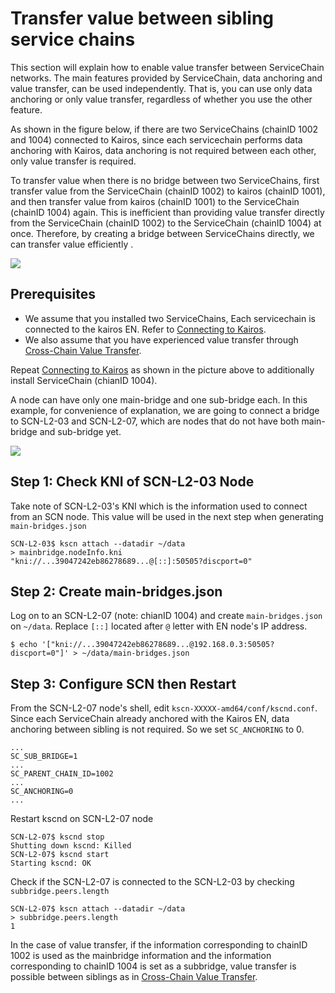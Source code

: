 # Transfer value between sibling service chains

This section will explain how to enable value transfer between ServiceChain networks.
The main features provided by ServiceChain, data anchoring and value transfer, can be used independently. That is, you can use only data anchoring or only value transfer, regardless of whether you use the other feature. 

As shown in the figure below, if there are two ServiceChains (chainID 1002 and 1004) connected to Kairos, since each servicechain performs data anchoring with Kairos, data anchoring is not required between each other, only value transfer is required.

To transfer value when there is no bridge between two ServiceChains, first transfer value from the ServiceChain (chainID 1002) to kairos (chainID 1001), and then transfer value from kairos (chainID 1001) to the ServiceChain (chainID 1004) again. This is inefficient than providing value transfer directly from the ServiceChain (chainID 1002) to the ServiceChain (chainID 1004) at once. Therefore, by creating a bridge between ServiceChains directly, we can transfer value efficiently . 

![](/img/nodes/sc-vt-between-sibling-arch.png)

## Prerequisites <a id="prerequisites"></a>
- We assume that you installed two ServiceChains, Each servicechain is connected to the kairos EN. Refer to [Connecting to Kairos](en-scn-connection.md).
- We also assume that you have experienced value transfer through [Cross-Chain Value Transfer](value-transfer.md). 

Repeat [Connecting to Kairos](en-scn-connection.md) as shown in the picture above to additionally install ServiceChain (chianID 1004).

A node can have only one main-bridge and one sub-bridge each. In this example, for convenience of explanation, we are going to connect a bridge to SCN-L2-03 and SCN-L2-07, which are nodes that do not have both main-bridge and sub-bridge yet.

![](/img/nodes/sc-vt-between-sibling-bridge.png)

## Step 1: Check KNI of SCN-L2-03 Node <a id="step-1-check-kni-of-scn-node"></a>
Take note of SCN-L2-03's KNI which is the information used to connect from an SCN node. This value will be used in the next step when generating `main-bridges.json`

```
SCN-L2-03$ kscn attach --datadir ~/data
> mainbridge.nodeInfo.kni
"kni://...39047242eb86278689...@[::]:50505?discport=0"
```

## Step 2: Create main-bridges.json <a id="step-2-create-main-bridges-json"></a>
Log on to an SCN-L2-07 (note: chianID 1004) and create `main-bridges.json` on `~/data`. Replace `[::]` located after `@` letter with EN node's IP address.
```
$ echo '["kni://...39047242eb86278689...@192.168.0.3:50505?discport=0"]' > ~/data/main-bridges.json
```

## Step 3: Configure SCN then Restart <a id="step-3-configure-scn-then-restart"></a>
From the SCN-L2-07 node's shell, edit `kscn-XXXXX-amd64/conf/kscnd.conf`. Since each ServiceChain already anchored with the Kairos EN, data anchoring between sibling is not required. So we set `SC_ANCHORING` to 0. 

```
...
SC_SUB_BRIDGE=1
...
SC_PARENT_CHAIN_ID=1002
...
SC_ANCHORING=0
...
```

Restart kscnd on SCN-L2-07 node
```
SCN-L2-07$ kscnd stop
Shutting down kscnd: Killed
SCN-L2-07$ kscnd start
Starting kscnd: OK
```

Check if the SCN-L2-07 is connected to the SCN-L2-03 by checking `subbridge.peers.length`
```
SCN-L2-07$ kscn attach --datadir ~/data
> subbridge.peers.length
1
```

In the case of value transfer, if the information corresponding to chainID 1002 is used as the mainbridge information and the information corresponding to chainID 1004 is set as a subbridge, value transfer is possible between siblings as in [Cross-Chain Value Transfer](value-transfer.md).
